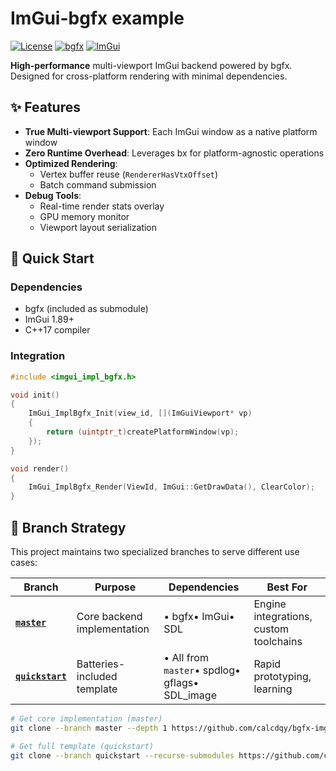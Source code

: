 # ImGui-bgfx example


[![License](https://img.shields.io/badge/license-MIT-blue.svg)](LICENSE)
[![bgfx](https://img.shields.io/badge/built%20with-bgfx-0170CE.svg)](https://bkaradzic.github.io/bgfx/)
[![ImGui](https://img.shields.io/badge/ImGui-v1.89+-brightgreen.svg)](https://github.com/ocornut/imgui)

**High-performance** multi-viewport ImGui backend powered by bgfx. Designed for cross-platform rendering with minimal dependencies.

## ✨ Features

- **True Multi-viewport Support**: Each ImGui window as a native platform window
- **Zero Runtime Overhead**: Leverages bx for platform-agnostic operations
- **Optimized Rendering**:
  - Vertex buffer reuse (`RendererHasVtxOffset`)
  - Batch command submission
- **Debug Tools**:
  - Real-time render stats overlay
  - GPU memory monitor
  - Viewport layout serialization

## 🚀 Quick Start

### Dependencies

- bgfx (included as submodule)
- ImGui 1.89+
- C++17 compiler

### Integration

```cpp
#include <imgui_impl_bgfx.h>

void init() 
{
    ImGui_ImplBgfx_Init(view_id, [](ImGuiViewport* vp) 
    {
        return (uintptr_t)createPlatformWindow(vp);
    });
}

void render() 
{
    ImGui_ImplBgfx_Render(ViewId, ImGui::GetDrawData(), ClearColor);
}
```

## 🌿 Branch Strategy

This project maintains two specialized branches to serve different use cases:

| Branch | Purpose | Dependencies | Best For |
|--------|---------|--------------|----------|
| **[`master`](https://github.com/calcdqy/bgfx-imgui-example/tree/master)** | Core backend implementation | • bgfx• ImGui• SDL | Engine integrations, custom toolchains |
| **[`quickstart`](https://github.com/calcdqy/bgfx-imgui-example/tree/quickstart)** | Batteries-included template | • All from `master`• spdlog• gflags• SDL_image | Rapid prototyping, learning |

```bash
# Get core implementation (master)
git clone --branch master --depth 1 https://github.com/calcdqy/bgfx-imgui-example.git

# Get full template (quickstart)
git clone --branch quickstart --recurse-submodules https://github.com/calcdqy/bgfx-imgui-example.git
```